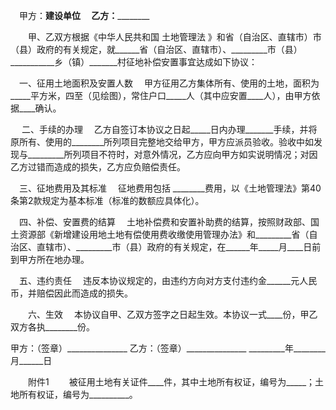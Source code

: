
 


  　甲方：____________________建设单位 
  　乙方：____________________________


　　甲、乙双方根据《中华人民共和国
土地管理法
》和省（自治区、直辖市）市（县）政府的有关规定，就______省（自治区、直辖市）、_________市（县）___________乡（镇）_______村征地补偿安置事宜达成如下协议：


  　一、征用土地面积及安置人数 
  　甲方征用乙方集体所有、使用的土地，面积为_____平方米，四至（见绘图），常住户口_____人（其中应安置____人），由甲方依据____确认。


 　 二、手续的办理 
  　乙方自签订本协议之日起_____日内办理_______手续，并将原所有、使用的________所列项目完整地交给甲方，甲方应派员验收。验收中如发现与_________所列项目不符时，对意外情况，乙方应向甲方如实说明情况；对因乙方过错而造成的损失，乙方应负赔偿责任。


  　三、征地费用及其标准 
  　征地费用包括 ________费用，以《土地管理法》第40条第2款规定为基本标准（标准的数额应具体化）。


  　四、补偿、安置费的结算 
  　土地补偿费和安置补助费的结算，按照财政部、国土资源部《新增建设用地土地有偿使用费收缴使用管理办法》和_________省（自治区、直辖市）、_________市（县）政府的有关规定，在______年_____月____日前到甲方所在地办理。


  　五、违约责任 
  　违反本协议规定的，由违约方向对方支付违约金______元人民币，并赔偿因此而造成的损失。


　　六、生效 
  　本协议自甲、乙双方签字之日起生效。本协议一式____份，甲乙双方各执________份。


 


甲方：（签章）_______________
乙方：（签章）_______________
_________年________月______日


　　附件1 
　　被征用土地有关证件____件，其中土地所有权证，编号为_____；土地所有权证，编号为__________。
 


 

 
 
 
 
 
  


  
 

  


  


  
 
 
 
 

